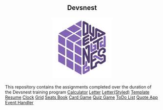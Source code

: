 <div align = "center">
<br>
    <h2>Devsnest</h2>
		<img src="devsnest.jpg" width="200" height="200" alt="logo">
	<br>
</div>
<br>
This repository contains the assignments completed over the duration of the Devsnest training program
<a href="https://shadowasphodel2919.github.io/Devsnest/Calculator/calc.html">Calculator</a>
<a href="https://shadowasphodel2919.github.io/Devsnest/THA1/letter.html">Letter</a>
<a href="https://shadowasphodel2919.github.io/Devsnest/THA2/letter.html">Letter(Styled)</a>
<a href="https://shadowasphodel2919.github.io/Devsnest/THA3/resume.html">Template Resume</a>
<a href="https://shadowasphodel2919.github.io/Devsnest/THA4/clock.html">Clock</a>
<a href="https://shadowasphodel2919.github.io/Devsnest/THA8/grid.html">Grid</a>
<a href="https://shadowasphodel2919.github.io/Devsnest/THA9/index.html">Seats Book</a>
<a href="https://shadowasphodel2919.github.io/Devsnest/THA10/game.html">Card Game</a>
<a href="https://shadowasphodel2919.github.io/Devsnest/THA11/quiz.html">Quiz Game</a>
<a href="https://shadowasphodel2919.github.io/Devsnest/THA12/index.html">ToDo List</a>
<a href="https://shadowasphodel2919.github.io/Devsnest/THA13/index.html">Quote App</a>
<a href="https://shadowasphodel2919.github.io/Devsnest/THA14/index.html">Event Handler</a>

